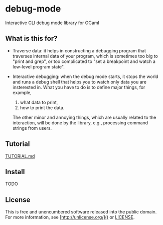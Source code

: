 debug-mode
==========

Interactive CLI debug mode library for OCaml

What is this for?
-----------------

* Traverse data: it helps in constructing a debugging program that
  traverses internal data of your program, which is sometimes too big
  to "print and grep", or too complicated to "set a breakpoint and
  watch a low-level program state".

* Interactive debugging: when the debug mode starts, it stops the
  world and runs a debug shell that helps you to watch only data you
  are insterested in.  What you have to do is to define major things,
  for example,

  1. what data to print,
  2. how to print the data.

  The other minor and annoying things, which are usually related to
  the interaction, will be done by the library, e.g., processing
  command strings from users.

Tutorial
--------

[TUTORIAL.md]()

Install
-------

TODO

License
-------

This is free and unencumbered software released into the public
domain.  For more information, see [http://unlicense.org/]() or
[LICENSE]().
